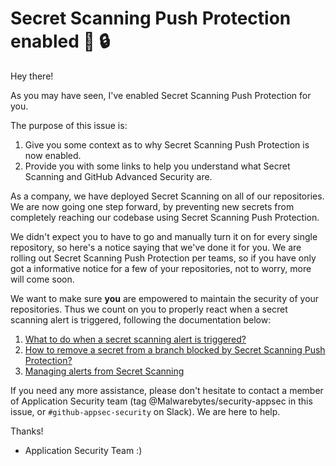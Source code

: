 # Secret Scanning Push Protection enabled :wave: :lock:

Hey there!

As you may have seen, I've enabled Secret Scanning Push Protection for you.


The purpose of this issue is:

1) Give you some context as to why Secret Scanning Push Protection is now enabled.
2) Provide you with some links to help you understand what Secret Scanning and GitHub Advanced Security are.

As a company, we have deployed Secret Scanning on all of our repositories. We are now going one step forward, by preventing new secrets from completely reaching our codebase using Secret Scanning Push Protection.

We didn't expect you to have to go and manually turn it on for every single repository, so here's a notice saying that we've done it for you.
We are rolling out Secret Scanning Push Protection per teams, so if you have only got a informative notice for a few of your repositories, not to worry, more will come soon.

We want to make sure **you** are empowered to maintain the security of your repositories. Thus we count on you to properly react when a secret scanning alert is triggered, following the documentation below:


1) [What to do when a secret scanning alert is triggered?](https://malwarebytes.atlassian.net/wiki/spaces/IS/pages/2697920780/How+to+react+to+Secret+Scanner+alerts)
2) [How to remove a secret from a branch blocked by Secret Scanning Push Protection?](https://docs.github.com/en/enterprise-cloud@latest/code-security/secret-scanning/pushing-a-branch-blocked-by-push-protection)
2) [Managing alerts from Secret Scanning](https://docs.github.com/en/enterprise-cloud@latest/code-security/secret-scanning/managing-alerts-from-secret-scanning)


If you need any more assistance, please don't hesitate to contact a member of Application Security team (tag @Malwarebytes/security-appsec in this issue, or `#github-appsec-security` on Slack). We are here to help.

Thanks!

- Application Security Team :)
